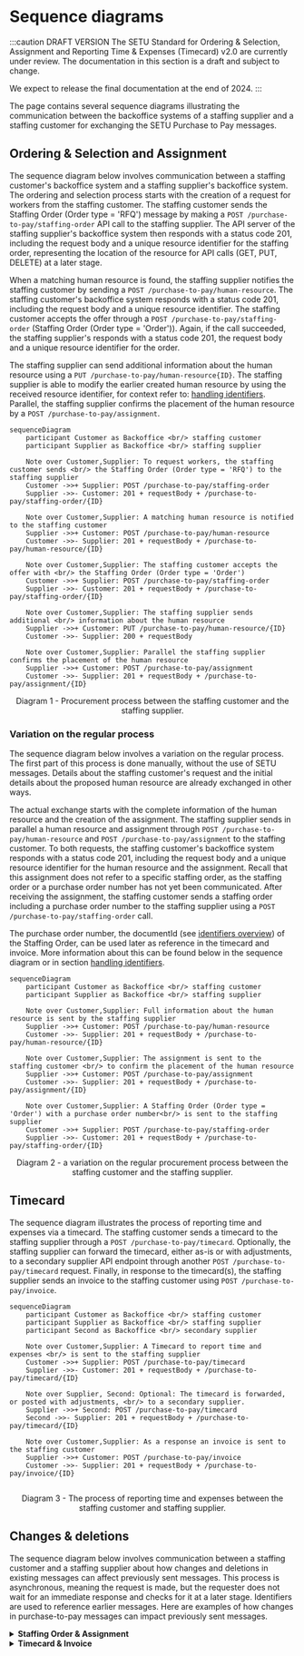 # Sequence diagrams

:::caution DRAFT VERSION
The SETU Standard for Ordering & Selection, Assignment and Reporting Time & Expenses (Timecard) v2.0 are currently under review. The documentation in this section is a draft and subject to change.

We expect to release the final documentation at the end of 2024.
:::

The page contains several sequence diagrams illustrating the communication between the backoffice systems of a staffing supplier and a staffing customer for exchanging the SETU Purchase to Pay messages.

<!--
### Regular Staffing Process


```mermaid
sequenceDiagram
    participant Customer as Backoffice <br/> staffing customer
    participant Supplier as Backoffice <br/> staffing supplier

    Note over Customer,Supplier: To request workers, the staffing customer sends <br/> the Staffing Order (Order type = 'RFQ') to the staffing supplier
    Customer ->>+ Supplier: POST /purchase-to-pay/order
    Supplier ->>- Customer: 201 + requestBody + /purchase-to-pay/order/{ID}

    Note over Customer,Supplier: A matching human resource is notified to the staffing customer.
    Supplier ->>+ Customer: POST /purchase-to-pay/human-resource
    Customer ->>- Supplier: 201 + requestBody + /purchase-to-pay/human-resource/{ID}

    Note over Customer,Supplier: The staffing customer accepts the offer.
    Customer ->>+ Supplier: Accepts by telephone or in another (electronic) way
    

    Note over Customer,Supplier: The staffing supplier sends additional <br/> information about the human resource
    Supplier ->>+ Customer: PUT /purchase-to-pay/human-resource/{ID}
    Customer ->>- Supplier: Supplier: 201 + requestBody + /purchase-to-pay/human-resource/{ID}

    Note over Customer,Supplier: Parallel the staffing supplier confirms the placement of the human resource
    Supplier ->>+ Customer: POST /purchase-to-pay/assignment
    Customer ->>- Supplier: 201 + requestBody + /purchase-to-pay/assignment/{ID}

```
-->

## Ordering & Selection and Assignment

The sequence diagram below involves communication between a staffing customer's backoffice system and a staffing supplier's backoffice system. The ordering and selection process starts with the creation of a request for workers from the staffing customer. The staffing customer sends the Staffing Order (Order type = 'RFQ') message by making a `POST /purchase-to-pay/staffing-order` API call to the staffing supplier. The API server of the staffing supplier's backoffice system then responds with a status code 201, including the request body and a unique resource identifier for the staffing order, representing the location of the resource for API calls (GET, PUT, DELETE) at a later stage.

When a matching human resource is found, the staffing supplier notifies the staffing customer by sending a `POST /purchase-to-pay/human-resource`. The staffing customer's backoffice system responds with a status code 201, including the request body and a unique resource identifier. The staffing customer accepts the offer through a `POST /purchase-to-pay/staffing-order` (Staffing Order (Order type = 'Order')). Again, if the call succeeded, the staffing supplier's responds with a status code 201, the request body and a unique resource identifier for the order. 

The staffing supplier can send additional information about the human resource using a `PUT /purchase-to-pay/human-resource{ID}`. The staffing supplier is able to modify the earlier created human resource by using the received resource identifier, for context refer to: [handling identifiers](../api/usage-notes/identifiers.md). Parallel, the staffing supplier confirms the placement of the human resource by a `POST /purchase-to-pay/assignment`. 


```mermaid
sequenceDiagram
    participant Customer as Backoffice <br/> staffing customer
    participant Supplier as Backoffice <br/> staffing supplier

    Note over Customer,Supplier: To request workers, the staffing customer sends <br/> the Staffing Order (Order type = 'RFQ') to the staffing supplier
    Customer ->>+ Supplier: POST /purchase-to-pay/staffing-order
    Supplier ->>- Customer: 201 + requestBody + /purchase-to-pay/staffing-order/{ID}

    Note over Customer,Supplier: A matching human resource is notified to the staffing customer
    Supplier ->>+ Customer: POST /purchase-to-pay/human-resource
    Customer ->>- Supplier: 201 + requestBody + /purchase-to-pay/human-resource/{ID}

    Note over Customer,Supplier: The staffing customer accepts the offer with <br/> the Staffing Order (Order type = 'Order')
    Customer ->>+ Supplier: POST /purchase-to-pay/staffing-order
    Supplier ->>- Customer: 201 + requestBody + /purchase-to-pay/staffing-order/{ID}

    Note over Customer,Supplier: The staffing supplier sends additional <br/> information about the human resource
    Supplier ->>+ Customer: PUT /purchase-to-pay/human-resource/{ID}
    Customer ->>- Supplier: 200 + requestBody 

    Note over Customer,Supplier: Parallel the staffing supplier confirms the placement of the human resource
    Supplier ->>+ Customer: POST /purchase-to-pay/assignment
    Customer ->>- Supplier: 201 + requestBody + /purchase-to-pay/assignment/{ID}

```

<figcaption align = "center">Diagram 1 - Procurement process between the staffing customer and the staffing supplier.</figcaption>



<!--
### OR

Kunnen we de accept via een staffing order doen, en dan een opnieuw sturen of de vorige aanpassen? Kunnen we de eerdere human resource aanpassen met meer informatie. 


```mermaid
sequenceDiagram
    participant Customer as Backoffice <br/> staffing customer
    participant Supplier as Backoffice <br/> staffing supplier

    Note over Customer,Supplier: To request workers, the staffing customer sends <br/> the staffing-order (Order type = 'RFQ') to the staffing supplier
    Customer ->>+ Supplier: POST /purchase-to-pay/staffing-order
    Supplier ->>- Customer: 201 + requestBody + /purchase-to-pay/staffing-order/{ID}

    Note over Customer,Supplier: A matching human resource is notified to the staffing customer.
    Supplier ->>+ Customer: POST /purchase-to-pay/human-resource
    Customer ->>- Supplier: 201 + requestBody + /purchase-to-pay/human-resource/{ID}

    Note over Customer,Supplier: The the staffing-order is updated with (Order type = 'Order') <br/> by the staffing customer to accepts the offer with by.
    Customer ->>+ Supplier: PUT /purchase-to-pay/staffing-order/{ID}
    Supplier ->>- Customer: 200 + requestBody 

    Note over Customer,Supplier: The human-resource is updated with additional <br/> information about the human resource
    Supplier ->>+ Customer: PUT /purchase-to-pay/human-resource/{ID}
    Customer ->>- Supplier: Supplier: 200 + requestBody

    Note over Customer,Supplier: Parallel the staffing supplier confirms the placement of the human resource
    Supplier ->>+ Customer: POST /purchase-to-pay/assignment
    Customer ->>- Supplier: 201 + requestBody + /purchase-to-pay/assignment/{ID}

```

<figcaption align = "center">Diagram X - X Flow between the staffing customer and the staffing supplier.</figcaption>

-->


### Variation on the regular process

The sequence diagram below involves a variation on the regular process. The first part of this process is done manually, without the use of SETU messages. Details about the staffing customer's request and the initial details about the proposed human resource are already exchanged in other ways. 

The actual exchange starts with the complete information of the human resource and the creation of the assignment. The staffing supplier sends in parallel a human resource and assignment through `POST /purchase-to-pay/human-resource` and `POST /purchase-to-pay/assignment` to the staffing customer. To both requests, the staffing customer's backoffice system responds with a status code 201, including the request body and a unique resource identifier for the human resource and the assignment. Recall that this assignment does not refer to a specific staffing order, as the staffing order or a purchase order number has not yet been communicated. After receiving the assignment, the staffing customer sends a staffing order including a purchase order number to the staffing supplier using a `POST /purchase-to-pay/staffing-order` call. 

The purchase order number, the documentId (see [identifiers overview](./usage-notes/Identifiers-overview.md)) of the Staffing Order, can be used later as reference in the timecard and invoice. More information about this can be found below in the sequence diagram or in section [handling identifiers](../api/usage-notes/identifiers.md).


```mermaid
sequenceDiagram
    participant Customer as Backoffice <br/> staffing customer
    participant Supplier as Backoffice <br/> staffing supplier
    
    Note over Customer,Supplier: Full information about the human resource is sent by the staffing supplier 
    Supplier ->>+ Customer: POST /purchase-to-pay/human-resource
    Customer ->>- Supplier: 201 + requestBody + /purchase-to-pay/human-resource/{ID}

    Note over Customer,Supplier: The assignment is sent to the staffing customer <br/> to confirm the placement of the human resource
    Supplier ->>+ Customer: POST /purchase-to-pay/assignment
    Customer ->>- Supplier: 201 + requestBody + /purchase-to-pay/assignment/{ID}

    Note over Customer,Supplier: A Staffing Order (Order type = 'Order') with a purchase order number<br/> is sent to the staffing supplier 
    Customer ->>+ Supplier: POST /purchase-to-pay/staffing-order
    Supplier ->>- Customer: 201 + requestBody + /purchase-to-pay/staffing-order/{ID}
```
<figcaption align = "center">Diagram 2 - a variation on the regular procurement process between the staffing customer and the staffing supplier.</figcaption>


## Timecard

The sequence diagram illustrates the process of reporting time and expenses via a timecard. The staffing customer sends a timecard to the staffing supplier through a `POST /purchase-to-pay/timecard`. Optionally, the staffing supplier can forward the timecard, either as-is or with adjustments, to a secondary supplier API endpoint through another `POST /purchase-to-pay/timecard` request. Finally, in response to the timecard(s), the staffing supplier sends an invoice to the staffing customer using `POST /purchase-to-pay/invoice`.

```mermaid
sequenceDiagram
    participant Customer as Backoffice <br/> staffing customer
    participant Supplier as Backoffice <br/> staffing supplier
    participant Second as Backoffice <br/> secondary supplier

    Note over Customer,Supplier: A Timecard to report time and expenses <br/> is sent to the staffing supplier
    Customer ->>+ Supplier: POST /purchase-to-pay/timecard
    Supplier ->>- Customer: 201 + requestBody + /purchase-to-pay/timecard/{ID}

    Note over Supplier, Second: Optional: The timecard is forwarded, or posted with adjustments, <br/> to a secondary supplier.
    Supplier ->>+ Second: POST /purchase-to-pay/timecard
    Second ->>- Supplier: 201 + requestBody + /purchase-to-pay/timecard/{ID}

    Note over Customer,Supplier: As a response an invoice is sent to the staffing customer
    Supplier ->>+ Customer: POST /purchase-to-pay/invoice
    Customer ->>- Supplier: 201 + requestBody + /purchase-to-pay/invoice/{ID}
   
```

<figcaption align = "center">Diagram 3 - The process of reporting time and expenses between the staffing customer and staffing supplier.</figcaption>



## Changes & deletions

The sequence diagram below involves communication between a staffing customer and a staffing supplier about how changes and deletions in existing messages can affect previously sent messages. This process is asynchronous, meaning the request is made, but the requester does not wait for an immediate response and checks for it at a later stage. Identifiers are used to reference earlier messages. Here are examples of how changes in purchase-to-pay messages can impact previously sent messages.

<details>
<summary><strong>Staffing Order & Assignment</strong></summary>

The staffing customer sends a Staffing Order (Order type = 'Order') to the staffing supplier using a `POST /purchase-to-pay/staffing-order`, which includes a documentId as purchase order number. The staffing supplier responds with a status code 201, the request body and a unique resource identifier for the Staffing Order.

In response to the Staffing Order, the staffing supplier confirms the order of the human resource by sending a `POST /purchase-to-pay/assignment` to the staffing customer. This Assignment includes a reference to the Staffing Order via the purchase order number. Again, the response includes a status code 201, the request body and a unique resource identifier for the Assignment.

Later, the staffing customer deletes the existing Staffing Order. This update is sent using a `DELETE /purchase-to-pay/staffing-order/ID` with `ID-example-1` as identifier. Since the Staffing Order and the Assignment are interrelated via the same purchase order number, the staffing supplier knows exactly which item needs to be posted, updated, or even deleted based on the update to the Staffing Order. The staffing supplier sends the deleted assignment using a `DELETE /purchase-to-pay/assignment/ID` with ID-example-2 as identifier. 

```mermaid
sequenceDiagram
    participant Customer as Backoffice <br/> staffing customer
    participant Supplier as Backoffice <br/> staffing supplier
    
    Note over Customer,Supplier: A staffing customer sends a Staffing Order to the staffing supplier
    Customer ->>+ Supplier: POST /purchase-to-pay/staffing-order
    Supplier ->>- Customer: 201 + requestBody + /purchase-to-pay/staffing-order/ID-example-1

    Note over Customer,Supplier: As a response the Assignment is sent to confirm the placement of <br/> the human resource with a reference to the Staffing Order
    Supplier ->>+ Customer: POST /purchase-to-pay/assignment
    Customer ->>- Supplier: 201 + requestBody + /purchase-to-pay/assignment/ID-example-2

    Note over Customer,Supplier: The staffing customer deletes the existing Staffing Order 
    Customer ->>+ Supplier: DELETE /purchase-to-pay/staffing-order/ID-example-1
    Supplier ->>- Customer: 200 + requestBody 

    Note over Customer,Supplier: Since the Staffing Order and the Assignment are interrelated, the <br/> staffing supplier knows the exact item that needs to be <br/> posted, updated, or even deleted
    Supplier ->>+ Customer: DELETE /purchase-to-pay/assignment/ID-example-2
    Customer ->>- Supplier: 200 + requestBody 

```


</details>


<details>
<summary><strong>Timecard & Invoice</strong></summary>

A change or deletion of a timecard can impact a previously sent invoice. The staffing customer sends a Timecard with the number of hours the human resource has worked using a `POST /purchase-to-pay/timecard`. In response to the timecard, or multiple timecards, the staffing supplier sends a `POST /purchase-to-pay/invoice`. This invoice includes a reference to the timecard via the purchase order number.

Later, the staffing customer updates the existing timecard because a mistake was made or any other reason. This update is sent using a `PUT /purchase-to-pay/timecard/ID` with `ID-example-3` as the identifier. Since the timecard and the invoice are interrelated via the purchase order number, the staffing supplier knows exactly which item needs to be posted, updated, or even deleted based on the deleted timecard. The incorrect invoice is entirely credited with a negative invoice (or Credit Note) using a  `POST /purchase-to-pay/invoice/ID-example-4` and sends a new invoice using a `POST /purchase-to-pay/invoice` to correct the previously sent invoice.

According to the [NLCIUS](https://www.forumstandaardisatie.nl/open-standaarden/nlcius) (Dutch specification of a European Invoice), which the SETU uses, there are two ways to correct an already sent invoice:

1. The incorrect invoice is entirely credited with a negative invoice (or Credit Note). This negative invoice has its own number and refers to the original invoice. A correct invoice is then issued. This new invoice also has its own number and refers to the original invoice. This method is the easiest to process and is preferred.

2. Alternatively, a corrective invoice can be sent in which the incorrect items, discounts, and/or surcharges are entirely credited, and the correct items/discounts/surcharges are listed. This corrective invoice also has its own number and refers to the original invoice.


```mermaid
sequenceDiagram
    participant Customer as Backoffice <br/> staffing customer
    participant Supplier as Backoffice <br/> staffing supplier
    
    Note over Customer,Supplier: A staffing customer sends a Timecard to the staffing supplier
    Customer ->>+ Supplier: POST /purchase-to-pay/timecard
    Supplier ->>- Customer: 201 + requestBody + /purchase-to-pay/timecard/ID-example-3

    Note over Customer,Supplier: As a response an Invoice is sent to the staffing customer
    Supplier ->>+ Customer: POST /purchase-to-pay/invoice
    Customer ->>- Supplier: 201 + requestBody + /purchase-to-pay/invoice/{ID-example-4}

    Note over Customer,Supplier: The staffing customer deletes the existing Timecard
    Customer ->>+ Supplier: PUT /purchase-to-pay/timecard/ID-example-3
    Supplier ->>- Customer: 200 + requestBody 

    Note over Customer,Supplier: Since the Timecard and the Invoice are interrelated, the <br/> staffing supplier knows the exact item that needs to be <br/> posted, updated, or even deleted. 

    Note over Customer,Supplier: The incorrect invoice is entirely credited with <br/> a negative invoice (or Credit Note). In theory this a POST.
    Supplier ->>+ Customer: POST /purchase-to-pay/invoice
    Customer ->>- Supplier: 200 + requestBody + /purchase-to-pay/invoice/{ID}

    Note over Customer,Supplier: A new invoice is sent to correct the other Invoice
    Supplier ->>+ Customer: POST /purchase-to-pay/invoice
    Customer ->>- Supplier: 200 + requestBody + /purchase-to-pay/invoice/{ID}

```
</details>
